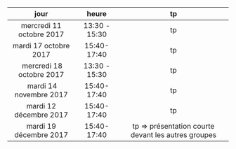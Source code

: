 | jour      |    heure    | tp |
|:-------------:|:-------------:|:---------:|
| mercredi 11 octobre 2017 | 13:30 - 15:30 | tp |
| mardi 17 octobre 2017    | 15:40- 17:40  | tp |
| mercredi 18 octobre 2017 | 13:30 - 15:30 | tp | 
| mardi 14 novembre 2017   | 15:40- 17:40  | tp |
| mardi 12 décembre 2017   | 15:40- 17:40  | tp | 
| mardi 19 décembre 2017   | 15:40- 17:40  | tp => présentation courte devant les autres groupes |

